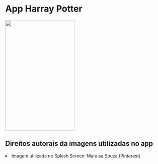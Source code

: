 # App Harray Potter

<p float=letf>
<img src="https://user-images.githubusercontent.com/103140224/177156105-42d870a2-ad32-45e3-862d-ebac3862e9ff.png" width="220px" height="350px"/>

</p>

<h2>Direitos autorais da imagens utilizadas no app</h2>
<li>Imagem utilizada no Splash Screen: <a><href="https://br.pinterest.com/pin/8585055527636654/">Maraisa Souza (Pinterest)</a></li>
